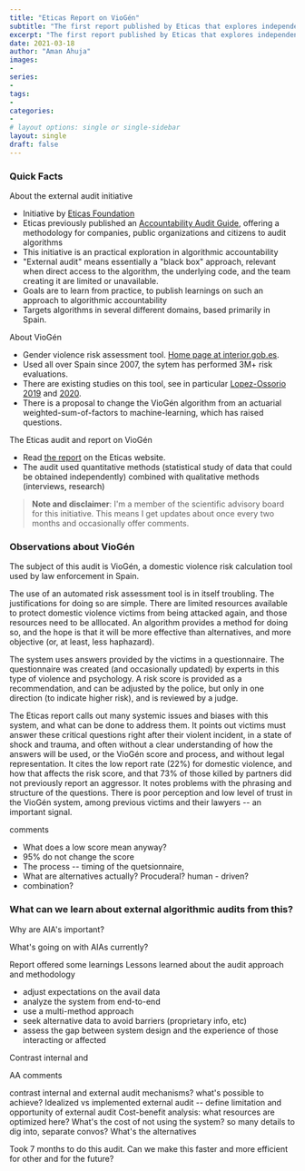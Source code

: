 ```yaml
---
title: "Eticas Report on VioGén"
subtitle: "The first report published by Eticas that explores independent and external audits of an algorithm. The subject is VioGén, a domestic violence risk calculation tool used by law enforcement in Spain."
excerpt: "The first report published by Eticas that explores independent and external audits of an algorithm. The subject is VioGén, a domestic violence risk calculation tool used by law enforcement in Spain."
date: 2021-03-18
author: "Aman Ahuja"
images:
- 
series:
- 
tags:
- 
categories:
- 
# layout options: single or single-sidebar
layout: single
draft: false
---
```

### Quick Facts

About the external audit initiative 
* Initiative by [Eticas Foundation](https://eticasfoundation.org)
* Eticas previously published an [Accountability Audit Guide](https://www.eticasconsulting.com/guide-to-algorithmic-auditing/), offering a methodology for companies, public organizations and citizens to audit algorithms
* This initiative is an practical exploration in algorithmic accountability
* "External audit" means essentially a "black box" approach, relevant when direct access to the algorithm, the underlying code, and the team creating it are limited or unavailable. 
* Goals are to learn from practice, to publish learnings on such an approach to algorithmic accountability
* Targets algorithms in several different domains, based primarily in Spain. 

About VioGén
* Gender violence risk assessment tool. [Home page at interior.gob.es](http://www.interior.gob.es/web/servicios-al-ciudadano/violencia-contra-la-mujer/sistema-viogen).
* Used all over Spain since 2007, the sytem has performed 3M+ risk evaluations.
* There are existing studies on this tool, see in particular [Lopez-Ossorio 2019](https://www.semanticscholar.org/paper/Validation-and-Calibration-of-the-Spanish-Police-L%C3%B3pez-Ossorio-Gonz%C3%A1lez-%C3%81lvarez/6b8daa32b73fb95ae6b0ef85b20944e67c1106c5) and [2020](https://www.semanticscholar.org/paper/Intimate-partner-homicide-risk-assessment-by-police-L%C3%B3pez-Ossorio-Gonz%C3%A1lez-%C3%81lvarez/20a9b4c3f9f75d31cd43b3f96d55e46837166d12). 
* There is a proposal to change the VioGén algorithm from an actuarial weighted-sum-of-factors to machine-learning, which has raised questions.

The Eticas audit and report on VioGén
* Read [the report](https://eticasfoundation.org/es/la-fundacion-eticas-realiza-una-auditoria-externa-e-independiente-del-sistema-viogen/) on the Eticas website. 
* The audit used quantitative methods (statistical study of data that could be obtained independently) combined with qualitative methods (interviews, research)

> **Note and disclaimer**:
> I'm a member of the scientific advisory board for this initiative. This means I get updates about once every two months and occasionally offer comments. 

### Observations about VioGén

The subject of this audit is VioGén, a domestic violence risk calculation tool used by law enforcement in Spain.

The use of an automated risk assessment tool is in itself troubling. The justifications for doing so are simple. There are limited resources available to protect domestic violence victims from being attacked again, and those resources need to be alllocated. An algorithm provides a method for doing so, and the hope is that it will be more effective than alternatives, and more objective (or, at least, less haphazard). 

The system uses answers provided by the victims in a questionnaire. The questionnaire was created (and occasionally updated) by experts in this type of violence and psychology. A risk score is provided as a recommendation, and can be adjusted by the police, but only in one direction (to indicate higher risk), and is reviewed by a judge. 

The Eticas report calls out many systemic issues and biases with this system, and what can be done to address them. It points out victims must answer these critical questions right after their violent incident, in a state of shock and trauma, and often without a clear understanding of how the answers will be used, or the VioGén score and process, and without legal representation. It cites the low report rate (22%) for domestic violence, and how that affects the risk score, and that 73% of those killed by partners did not previously report an aggressor. It notes problems with the phrasing and structure of the questions. There is poor perception and low level of trust in the VioGén system, among previous victims and their lawyers -- an important signal. 

comments
* What does a low score mean anyway? 
* 95% do not change the score
* The process -- timing of the quetsionnaire, 
* What are alternatives actually? Procuderal? human - driven? 
* combination? 


### What can we learn about external algorithmic audits from this? 

Why are AIA's important? 

What's going on with AIAs currently? 



Report offered some learnings Lessons learned about the audit approach and methodology
* adjust expectations on the avail data
* analyze the system from end-to-end
* use a multi-method approach
* seek alternative data to avoid barriers (proprietary info, etc)
* assess the gap between system design and the experience of those interacting or affected

Contrast internal and 

AA comments

contrast internal and external audit mechanisms? what's possible to achieve?
Idealized vs implemented external audit -- define limitation and opportunity of external audit
Cost-benefit analysis: what resources are optimized here? What's the cost of not using the system?
so many details to dig into, separate convos?
What's the alternatives

Took 7 months to do this audit. Can we make this faster and more efficient for other and for the future?
